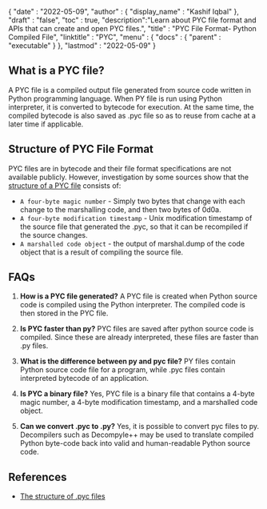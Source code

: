 {
  "date" : "2022-05-09",
  "author" : {
    "display_name" : "Kashif Iqbal"
  },
  "draft" : "false",
  "toc" : true,
  "description":"Learn about PYC file format and APIs that can create and open PYC files.",
  "title" : "PYC File Format- Python Compiled File",
  "linktitle" : "PYC",
  "menu" : {
    "docs" : {
      "parent" : "executable"
    }
  },
  "lastmod" : "2022-05-09"
}

## What is a PYC file?

A PYC file is a compiled output file generated from source code written in Python programming language. When PY file is run using Python interpreter, it is converted to bytecode for execution. At the same time, the compiled bytecode is also saved as .pyc file so as to reuse from cache at a later time if applicable.

## Structure of PYC File Format

PYC files are in bytecode and their file format specifications are not available publicly. However, investigation by some sources show that the [structure of a PYC file](https://nedbatchelder.com/blog/200804/the_structure_of_pyc_files.html) consists of:

 * `A four-byte magic number` - Simply two bytes that change with each change to the marshalling code, and then two bytes of 0d0a.
 * `A four-byte modification timestamp` - Unix modification timestamp of the source file that generated the .pyc, so that it can be recompiled if the source changes.
 * `A marshalled code object` - the output of marshal.dump of the code object that is a result of compiling the source file.

## FAQs

1. **How is a PYC file generated?** A PYC file is created when Python source code is compiled using the Python interpreter. The compiled code is then stored in the PYC file.

1. **Is PYC faster than py?** PYC files are saved after python source code is compiled. Since these are already interpreted, these files are faster than .py files.

1. **What is the difference between py and pyc file?** PY files contain Python source code file for a program, while .pyc files contain interpreted bytecode of an application.

1. **Is PYC a binary file?** Yes, PYC file is a binary file that contains a 4-byte magic number, a 4-byte modification timestamp, and a marshalled code object.

1. **Can we convert .pyc to .py?** Yes, it is possible to convert pyc files to py. Decompilers such as Decompyle++ may be used to translate compiled Python byte-code back into valid and human-readable Python source code.

## References

* [The structure of .pyc files](https://nedbatchelder.com/blog/200804/the_structure_of_pyc_files.html)
